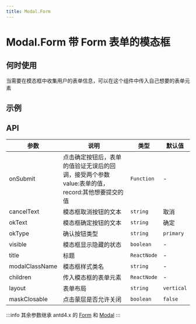 ```yaml
---
title: Modal.Form
---
```


# Modal.Form 带 Form 表单的模态框

## 何时使用

当需要在模态框中收集用户的表单信息，可以在这个组件中传入自己想要的表单元素

## 示例

<code src="./demos/form/basics.tsx" title="基础使用"></code>
<code src="./demos/form/advance.tsx" title="接收函数组件"></code>
<code src="./demos/form/classComponent.tsx" title="接收类组件"></code>

## API

| 参数           | 说明                                                                                           | 类型        | 默认值     |
| -------------- | ---------------------------------------------------------------------------------------------- | ----------- | ---------- |
| onSubmit       | 点击确定按钮后，表单的值验证无误后的回调，接受两个参数 value:表单的值，record:其他想要提交的值 | `Function`  | -          |
| cancelText     | 模态框取消按钮的文本                                                                           | `string`    | 取消       |
| okText         | 模态框确定按钮的文本                                                                           | `string`    | 确定       |
| okType         | 确认按钮类型                                                                                   | `string`    | `primary`  |
| visible        | 模态框显示隐藏的状态                                                                           | `boolean`   | -          |
| title          | 标题                                                                                           | `ReactNode` | -          |
| modalClassName | 模态框样式类名                                                                                 | `string`    | -          |
| children       | 传入模态框的表单元素                                                                           | `ReactNode` | -          |
| layout         | 表单布局                                                                                       | `string`    | `vertical` |
| maskClosable   | 点击蒙层是否允许关闭                                                                           | `boolean`   | `false`    |

:::info
其余参数继承 antd4.x 的 [Form](https://ant.design/components/form-cn/#API) 和 [Modal](https://4x.ant.design/components/modal-cn/#API)
:::
